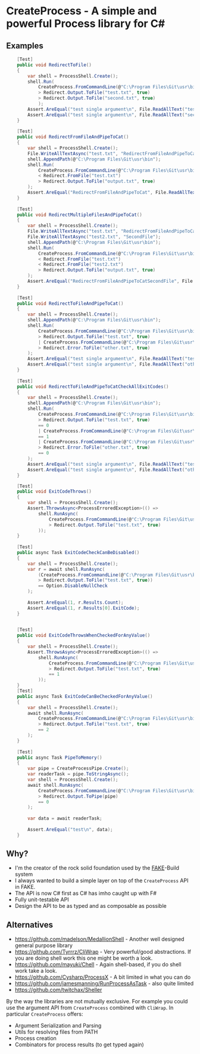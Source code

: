 # CreateProcess - A simple and powerful Process library for C#

## Examples

```c#
    [Test]
    public void RedirectToFile()
    {
        var shell = ProcessShell.Create();
        shell.Run(
            CreateProcess.FromCommandLine(@"C:\Program Files\Git\usr\bin\bash.exe", "-c", "echo test single argument")
            > Redirect.Output.ToFile("test.txt", true)
            > Redirect.Output.ToFile("second.txt", true)
            );
        Assert.AreEqual("test single argument\n", File.ReadAllText("test.txt"));
        Assert.AreEqual("test single argument\n", File.ReadAllText("second.txt"));
    }
    
    [Test]
    public void RedirectFromFileAndPipeToCat()
    {
        var shell = ProcessShell.Create();
        File.WriteAllTextAsync("test.txt", "RedirectFromFileAndPipeToCat");
        shell.AppendPath(@"C:\Program Files\Git\usr\bin");
        shell.Run(
            CreateProcess.FromCommandLine(@"C:\Program Files\Git\usr\bin\bash.exe", "-c", "cat")
            < Redirect.FromFile("test.txt")
            > Redirect.Output.ToFile("output.txt", true)
        );
        Assert.AreEqual("RedirectFromFileAndPipeToCat", File.ReadAllText("output.txt"));
    }
    
    [Test]
    public void RedirectMultipleFilesAndPipeToCat()
    {
        var shell = ProcessShell.Create();
        File.WriteAllTextAsync("test.txt", "RedirectFromFileAndPipeToCat");
        File.WriteAllTextAsync("test2.txt", "SecondFile");
        shell.AppendPath(@"C:\Program Files\Git\usr\bin");
        shell.Run(
            CreateProcess.FromCommandLine(@"C:\Program Files\Git\usr\bin\bash.exe", "-c", "cat")
            < Redirect.FromFile("test.txt")
            < Redirect.FromFile("test2.txt")
            > Redirect.Output.ToFile("output.txt", true)
        );
        Assert.AreEqual("RedirectFromFileAndPipeToCatSecondFile", File.ReadAllText("output.txt"));
    }
    
    [Test]
    public void RedirectToFileAndPipeToCat()
    {
        var shell = ProcessShell.Create();
        shell.AppendPath(@"C:\Program Files\Git\usr\bin");
        shell.Run(
            CreateProcess.FromCommandLine(@"C:\Program Files\Git\usr\bin\bash.exe", "-c", "echo test single argument")
            > Redirect.Output.ToFile("test.txt", true)
            | CreateProcess.FromCommandLine(@"C:\Program Files\Git\usr\bin\bash.exe", "-c", "cat 1>&2")
            > Redirect.Error.ToFile("other.txt", true)
        );
        Assert.AreEqual("test single argument\n", File.ReadAllText("test.txt"));
        Assert.AreEqual("test single argument\n", File.ReadAllText("other.txt"));
    }
    
    [Test]
    public void RedirectToFileAndPipeToCatCheckAllExitCodes()
    {
        var shell = ProcessShell.Create();
        shell.AppendPath(@"C:\Program Files\Git\usr\bin");
        shell.Run(
            CreateProcess.FromCommandLine(@"C:\Program Files\Git\usr\bin\bash.exe", "-c", "echo test single argument")
            > Redirect.Output.ToFile("test.txt", true)
            == 0
            | CreateProcess.FromCommandLine(@"C:\Program Files\Git\usr\bin\bash.exe", "-c", "cat -; exit 1")
            == 1
            | CreateProcess.FromCommandLine(@"C:\Program Files\Git\usr\bin\bash.exe", "-c", "cat 1>&2")
            > Redirect.Error.ToFile("other.txt", true)
            == 0
        );
        Assert.AreEqual("test single argument\n", File.ReadAllText("test.txt"));
        Assert.AreEqual("test single argument\n", File.ReadAllText("other.txt"));
    }

    [Test]
    public void ExitCodeThrows()
    {
        var shell = ProcessShell.Create();
        Assert.ThrowsAsync<ProcessErroredException>(() =>
            shell.RunAsync(
                CreateProcess.FromCommandLine(@"C:\Program Files\Git\usr\bin\bash.exe", "-c", "exit 1")
                > Redirect.Output.ToFile("test.txt", true)
            ));
    }
    
    [Test]
    public async Task ExitCodeCheckCanBeDisabled()
    {
        var shell = ProcessShell.Create();
        var r = await shell.RunAsync(
            (CreateProcess.FromCommandLine(@"C:\Program Files\Git\usr\bin\bash.exe", "-c", "exit 1")
            > Redirect.Output.ToFile("test.txt", true))
            == Option.DisableNullCheck
        );
        
        Assert.AreEqual(1, r.Results.Count);
        Assert.AreEqual(1, r.Results[0].ExitCode);
    }

    
    [Test]
    public void ExitCodeThrowsWhenCheckedForAnyValue()
    {
        var shell = ProcessShell.Create();
        Assert.ThrowsAsync<ProcessErroredException>(() =>
            shell.RunAsync(
                CreateProcess.FromCommandLine(@"C:\Program Files\Git\usr\bin\bash.exe", "-c", "exit 2")
                > Redirect.Output.ToFile("test.txt", true)
                == 1
            ));
    }
    [Test]
    public async Task ExitCodeCanBeCheckedForAnyValue()
    {
        var shell = ProcessShell.Create();
        await shell.RunAsync(
            CreateProcess.FromCommandLine(@"C:\Program Files\Git\usr\bin\bash.exe", "-c", "exit 2")
            > Redirect.Output.ToFile("test.txt", true)
            == 2
        );
    }
    
    [Test]
    public async Task PipeToMemory()
    {
        var pipe = CreateProcessPipe.Create();
        var readerTask = pipe.ToStringAsync();
        var shell = ProcessShell.Create();
        await shell.RunAsync(
            CreateProcess.FromCommandLine(@"C:\Program Files\Git\usr\bin\bash.exe", "-c", "echo test")
            > Redirect.Output.ToPipe(pipe)
            == 0
        );
        
        var data = await readerTask;
        
        Assert.AreEqual("test\n", data);
    }
```

## Why?

- I'm the creator of the rock solid foundation used by the [FAKE](https://fake.build)-Build system
- I always wanted to build a simple layer on top of the `CreateProcess` API in FAKE.
- The API is now C# first as C# has imho caught up with F#
- Fully unit-testable API
- Design the API to be as typed and as composable as possible


## Alternatives

- https://github.com/madelson/MedallionShell - Another well designed general purpose library
- https://github.com/Tyrrrz/CliWrap - Very powerful/good abstractions. If you are doing shell work this one might be worth a look.
- https://github.com/mayuki/Chell - Again shell-based, if you do shell work take a look.
- https://github.com/Cysharp/ProcessX - A bit limited in what you can do
- https://github.com/jamesmanning/RunProcessAsTask - also quite limited
- https://github.com/twitchax/Sheller

By the way the libraries are not mutually exclusive. For example you could use the argument API from `CreateProcess` combined with `CliWrap`.
In particular `CreateProcess` offers:

- Argument Serialization and Parsing
- Utils for resolving files from PATH
- Process creation
- Combinators for process results (to get typed again)